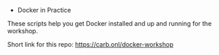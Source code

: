  * Docker in Practice

These scripts help you get Docker installed and up and running for the workshop.

Short link for this repo: https://carb.onl/docker-workshop
